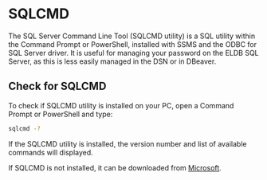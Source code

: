 # SQLCMD

The SQL Server Command Line Tool (SQLCMD utility) is a SQL utility within the Command Prompt or PowerShell, installed with SSMS and the ODBC for SQL Server driver. It is useful for managing your password on the ELDB SQL Server, as this is less easily managed in the DSN or in DBeaver.

## Check for SQLCMD

To check if SQLCMD utility is installed on your PC, open a Command Prompt or PowerShell and type:
```bash
sqlcmd -?
```
If the SQLCMD utility is installed, the version number and list of available commands will displayed.

If SQLCMD is not installed, it can be downloaded from [Microsoft](<https://docs.microsoft.com/en-us/sql/tools/sqlcmd-utility?view=sql-server-ver15>).
